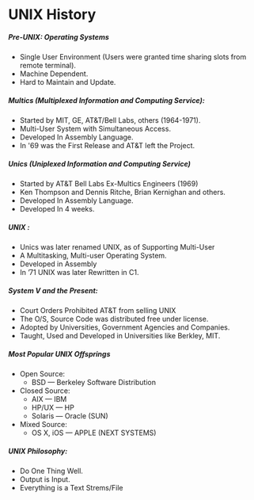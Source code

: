UNIX History
===

##### Pre-UNIX: _Operating Systems_

- Single User Environment (Users were granted time sharing slots from remote terminal).
- Machine Dependent.
- Hard to Maintain and Update.


##### Multics (Multiplexed Information and Computing Service):

- Started by MIT, GE,  AT&T/Bell Labs,  others (1964-1971).
- Multi-User System with Simultaneous Access.
- Developed In Assembly Language.
- In '69 was the First Release and AT&T left the Project.


##### Unics (Uniplexed Information and Computing Service)

- Started by AT&T Bell Labs Ex-Multics Engineers (1969)
- Ken Thompson and Dennis Ritche, Brian Kernighan and others.
- Developed In Assembly Language.
- Developed In 4 weeks.


##### UNIX : 

- Unics was later renamed UNIX,  as of Supporting Multi-User
- A Multitasking, Multi-user Operating System.
- Developed in Assembly 
- In ’71 UNIX was later Rewritten in  C1.


##### System V and the Present:

- Court Orders Prohibited AT&T from selling UNIX
- The O/S, Source Code was distributed free under license.
- Adopted by Universities, Government Agencies and Companies.
- Taught, Used and Developed  in Universities like Berkley, MIT.

##### Most Popular UNIX Offsprings

- Open Source:
  - BSD — Berkeley Software Distribution
- Closed Source:
  - AIX — IBM
  - HP/UX — HP
  - Solaris — Oracle (SUN)
- Mixed Source:
  - OS X, iOS — APPLE (NEXT SYSTEMS)

##### UNIX Philosophy:

- Do One Thing Well.
- Output is Input.
- Everything is a Text Strems/File

